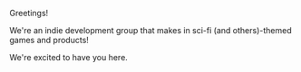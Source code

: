 Greetings!

We're an indie development group that makes in sci-fi (and others)-themed games and products!

We're excited to have you here.
